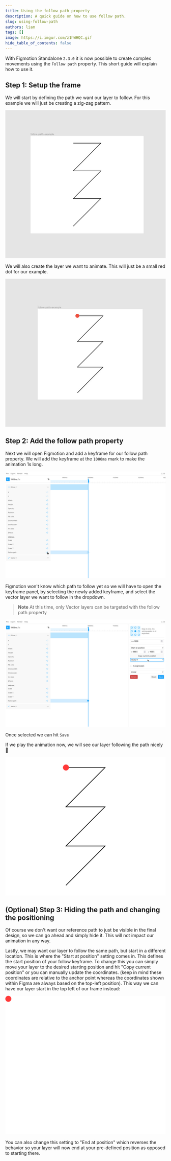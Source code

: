 ```yaml
---
title: Using the follow path property
description: A quick guide on how to use follow path.
slug: using-follow-path
authors: liam
tags: []
image: https://i.imgur.com/z1hWHQC.gif
hide_table_of_contents: false
---
```


With Figmotion Standalone `2.3.0` it is now possible to create complex movements using the `Follow path` property. This short guide will explain how to use it.

## Step 1: Setup the frame
We will start by defining the path we want our layer to follow. For this example we will just be creating a zig-zag pattern.

![Setup path](./img/2022-12-18-using-follow-path/01-setup-path.jpg)  

We will also create the layer we want to animate. This will just be a small red dot for our example.

![Red dot](./img/2022-12-18-using-follow-path/02-red-dot.jpg)  

## Step 2: Add the follow path property
Next we will open Figmotion and add a keyframe for our follow path property. We will add the keyframe at the `1000ms` mark to make the animation 1s long.

![Add keyframe](./img/2022-12-18-using-follow-path/03-add-keyframe.jpg)  

Figmotion won't know which path to follow yet so we will have to open the keyframe panel, by selecting the newly added keyframe, and select the vector layer we want to follow in the dropdown.

> **Note** At this time, only Vector layers can be targeted with the follow path property  

![Selecting the layer](./img/2022-12-18-using-follow-path/04-select-layer.jpg)  

Once selected we can hit `Save`  

If we play the animation now, we will see our layer following the path nicely 🎉  

![First result](./img/2022-12-18-using-follow-path/05-initial-animation.gif)  

## (Optional) Step 3: Hiding the path and changing the positioning
Of course we don't want our reference path to just be visible in the final design, so we can go ahead and simply hide it. This will not impact our animation in any way.

Lastly, we may want our layer to follow the same path, but start in a different location. This is where the "Start at position" setting comes in. This defines the start position of your follow keyframe. To change this you can simply move your layer to the desired starting position and hit "Copy current position" or you can manually update the coordinates. (keep in mind these coordinates are relative to the anchor point whereas the coordinates shown within Figma are always based on the top-left position). This way we can have our layer start in the top left of our frame instead:  

![Final result](./img/2022-12-18-using-follow-path/06-final-animation.gif)  

You can also change this setting to "End at position" which reverses the behavior so your layer will now end at your pre-defined position as opposed to starting there.